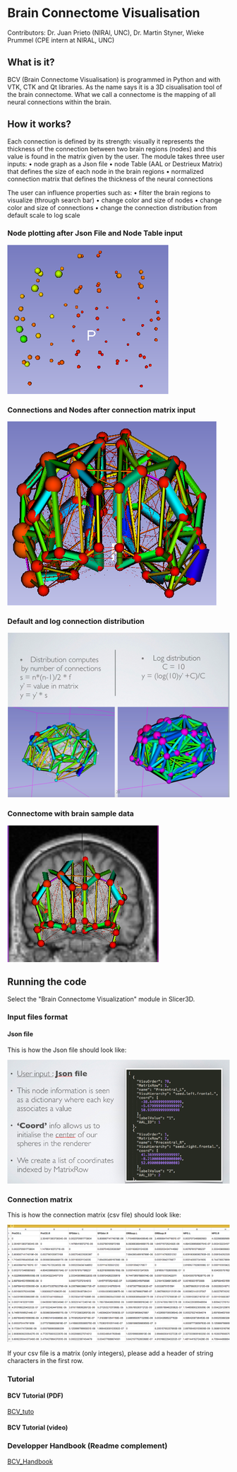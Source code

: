 # Brain Connectome Visualisation

Contributors: Dr. Juan Prieto (NIRAl, UNC), Dr. Martin Styner, Wieke Prummel (CPE intern at NIRAL, UNC)

## What is it?
BCV (Brain Connectome Visualisation) is programmed in Python and with VTK, CTK and Qt libraries. 
As the name says it is a 3D cisualisation tool of the brain connectome. 
What we call a connectome is the mapping of all neural connections within the brain. 

## How it works?
Each connection is defined by its strength: visually it represents the thickness of the connection between two brain regions (nodes) and this value is found in the matrix given by the user.
The module takes three user inputs:
•	node graph as a Json file
•	node Table (AAL or Destrieux Matrix) that defines the size of each node in the brain regions 
•	normalized connection matrix that defines the thickness of the neural connections

The user can influence properties such as:
•	filter the brain regions to visualize (through search bar)
•	change color and size of nodes
•	change color and size of connections
•	change the connection distribution from default scale to log scale

### Node plotting after Json File and Node Table input
<!-- ![nodes](https://github.com/wprummel/3DConnectome_Visualization/blob/master/doc/nodes.png) -->

![nodes](./doc/nodes.png)

### Connections and Nodes after connection matrix input
<!-- ![brain_connectome](https://github.com/wprummel/3DConnectome_Visualization/blob/master/doc/brain_connectome.png) -->

![brain_connectome](./doc/brain_connectome.png)

### Default and log connection distribution
<!-- ![connection_distributions](https://github.com/wprummel/3DConnectome_Visualization/blob/master/doc/connection_distributions.png?raw=true) -->

![connection_distributions](./doc/connection_distributions.png?raw=true)

### Connectome with brain sample data
<!-- ![connectome_sample_data](https://github.com/wprummel/3DConnectome_Visualization/blob/master/doc/connectome_sample_data.png?raw=true) -->

![connectome_sample_data](./doc/connectome_sample_data.png?raw=true)

## Running the code
Select the "Brain Connectome Visualization" module in Slicer3D. 

### Input files format

#### Json file
This is how the Json file should look like:
<!-- ![sample_json_file](https://github.com/wprummel/3DConnectome_Visualization/blob/master/doc/sample_json_file.png?raw=true) -->

![sample_json_file](./doc/sample_json_file.png?raw=true)

### Connection matrix
This is how the connection matrix (csv file) should look like:
<!-- ![sample_connection_matrix](https://github.com/wprummel/3DConnectome_Visualization/blob/master/doc/sample_connection_matrix.png?raw=true) -->

![sample_connection_matrix](./doc/sample_connection_matrix.png?raw=true)

If your csv file is a matrix (only integers), please add a header of string characters in the first row. 

### Tutorial

#### BCV Tutorial (PDF)
<!-- !(https://github.com/wprummel/3DConnectome_Visualization/tree/master/doc/BCV_tuto.pdf) -->

[BCV_tuto](https://github.com/wprummel/3DConnectome_Visualization/blob/master/doc/BCV_tuto.pdf)

#### BCV Tutorial (video)

### Developper Handbook (Readme complement)
<!-- !(https://github.com/wprummel/3DConnectome_Visualization/tree/master/doc/BCV_Handbook.pdf) -->

[BCV_Handbook](https://github.com/wprummel/3DConnectome_Visualization/blob/master/doc/BCV_Handbook.pdf)
